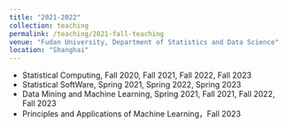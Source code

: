```yaml
---
title: "2021-2022"
collection: teaching
permalink: /teaching/2021-fall-teaching
venue: "Fudan University, Department of Statistics and Data Science"
location: "Shanghai"
---
```


* Statistical Computing, Fall 2020, Fall 2021, Fall 2022, Fall 2023
* Statistical SoftWare, Spring 2021, Spring 2022, Spring 2023
* Data Mining and Machine Learning, Spring 2021, Fall 2021, Fall 2022, Fall 2023
* Principles and Applications of Machine Learning，Fall 2023
